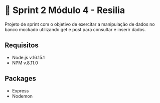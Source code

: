 # :speech_balloon: Sprint 2 Módulo 4 - Resilia

Projeto de sprint com o objetivo de exercitar a manipulação de dados no banco mockado utilizando get e post para consultar e inserir dados.

## Requisitos

* Node.js v.16.15.1
* NPM v.8.11.0

## Packages 

* Express
* Nodemon
